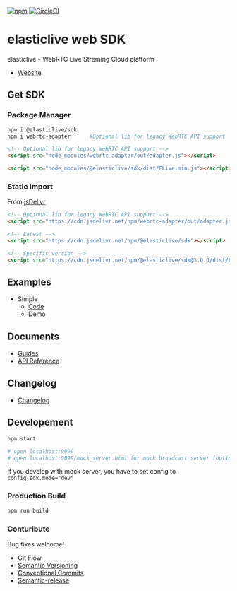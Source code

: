 [![npm](https://img.shields.io/npm/v/@elasticlive/sdk.svg)](https://www.npmjs.com/package/@elasticlive/sdk)
[![CircleCI](https://circleci.com/gh/elasticlive/web-sdk.svg?style=svg)](https://circleci.com/gh/elasticlive/web-sdk)


# elasticlive web SDK

elasticlive - WebRTC Live Streming Cloud platform

- [Website](https://elasticlive.io)

## Get SDK

### Package Manager

```bash
npm i @elasticlive/sdk
npm i webrtc-adapter      #Optional lib for legacy WebRTC API support
```

```html
<!-- Optional lib for legacy WebRTC API support -->
<script src="node_modules/webrtc-adapter/out/adapter.js"></script>

<script src="node_modules/@elasticlive/sdk/dist/ELive.min.js"></script>
```

### Static import

From [jsDelivr](https://www.jsdelivr.com)

```html
<!-- Optional lib for legacy WebRTC API support -->
<script src="https://cdn.jsdelivr.net/npm/webrtc-adapter/out/adapter.js"></script>

<!-- Latest -->
<script src="https://cdn.jsdelivr.net/npm/@elasticlive/sdk"></script>

<!-- Specific version -->
<script src="https://cdn.jsdelivr.net/npm/@elasticlive/sdk@3.0.0/dist/ELive.min.js"></script>
```

## Examples

- Simple
  - [Code](https://codesandbox.io/s/l7k87490n9)
  - [Demo](https://l7k87490n9.codesandbox.io)

## Documents

- [Guides](https://docs.elasticlive.io/)
- [API Reference](https://elasticlive.github.io/web-sdk/)

## Changelog

- [Changelog](https://github.com/elasticlive/web-sdk/blob/master/CHANGELOG.md)

## Developement

```bash
npm start

# open localhost:9099
# open localhost:9099/mock_server.html for mock broadcast server (optional)
```

If you develop with mock server, you have to set config to `config.sdk.mode="dev"`

### Production Build

```bash
npm run build
```

### Conturibute

Bug fixes welcome!

- [Git Flow](https://nvie.com/posts/a-successful-git-branching-model/)
- [Semantic Versioning](https://semver.org)
- [Conventional Commits](https://www.conventionalcommits.org/)
- [Semantic-release](https://semantic-release.gitbook.io/semantic-release/)
